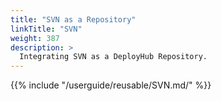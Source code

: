```yaml
---
title: "SVN as a Repository"
linkTitle: "SVN"
weight: 387
description: >
  Integrating SVN as a DeployHub Repository.
---
```

{{% include "/userguide/reusable/SVN.md/" %}}
